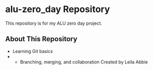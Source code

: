 # alu-zero_day Repository
This repository is for my ALU zero day project.
## About This Repository
- Learning Git basics
- - Branching, merging, and collaboration
Created by Leila Abbie
